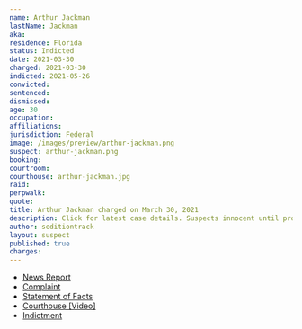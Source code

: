 ```yaml
---
name: Arthur Jackman
lastName: Jackman
aka:
residence: Florida
status: Indicted
date: 2021-03-30
charged: 2021-03-30
indicted: 2021-05-26
convicted: 
sentenced: 
dismissed: 
age: 30
occupation:
affiliations:
jurisdiction: Federal
image: /images/preview/arthur-jackman.png
suspect: arthur-jackman.png
booking:
courtroom:
courthouse: arthur-jackman.jpg
raid:
perpwalk:
quote:
title: Arthur Jackman charged on March 30, 2021
description: Click for latest case details. Suspects innocent until proven guilty.
author: seditiontrack
layout: suspect
published: true
charges:
---
```

- [News Report](https://www.clickorlando.com/news/local/2021/03/30/capitol-riot-suspect-in-custody-in-orlando/)
- [Complaint](https://www.justice.gov/opa/case-multi-defendant/file/1381341/download)
- [Statement of Facts](https://www.justice.gov/opa/case-multi-defendant/file/1381346/download)
- [Courthouse [Video]](https://twitter.com/DianthaSol/status/1377391331740368899)
- [Indictment](https://extremism.gwu.edu/sites/g/files/zaxdzs2191/f/Arthur%20Jackman%20and%20Paul%20Rae%20Indictment.pdf)
